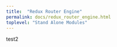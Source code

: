 ```yaml
---
title:  "Redux Router Engine"
permalink: docs/redux_router_engine.html
toplevel: "Stand Alone Modules"
---
```


test2